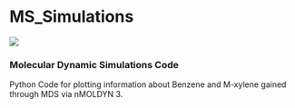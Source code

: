 # MS_Simulations
![](https://zenodo.org/badge/316599363.svg)

### Molecular Dynamic Simulations Code

Python Code for plotting information about Benzene and M-xylene gained through MDS via nMOLDYN 3.
